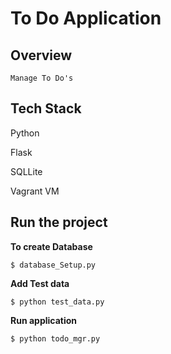 # To Do Application

## Overview

```
Manage To Do's

```

## Tech Stack
Python

Flask

SQLLite

Vagrant VM


## Run the project

**To create Database**
```
$ database_Setup.py
```

**Add Test data**

```
$ python test_data.py

```

**Run application**

```
$ python todo_mgr.py

```